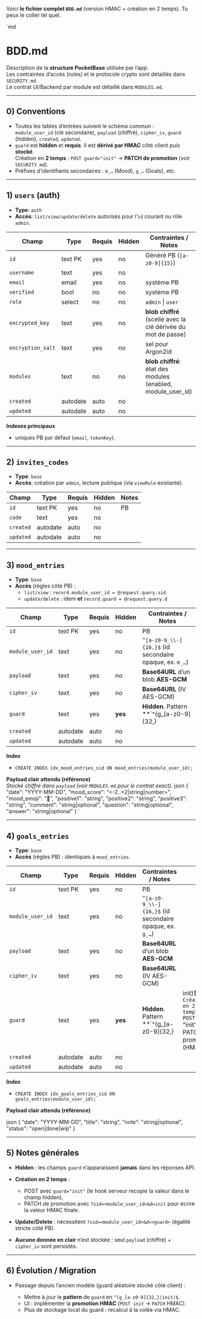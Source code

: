 Voici **le fichier complet `BDD.md`** (version HMAC + création en 2 temps). Tu peux le coller tel quel.

`md
# BDD.md

Description de la **structure PocketBase** utilisée par l’app.  
Les contraintes d’accès (rules) et le protocole crypto sont détaillés dans `SECURITY.md`.  
Le contrat UI/Backend par module est détaillé dans `MODULES.md`.

---

## 0) Conventions

- Toutes les tables d’entrées suivent le schéma commun :  
  `module_user_id` (clé secondaire), `payload` (chiffré), `cipher_iv`, `guard` (hidden), `created`, `updated`.
- `guard` est **hidden** et **requis**. Il est **dérivé par HMAC** côté client puis **stocké**.  
  Création en **2 temps** : `POST guard="init"` → **PATCH de promotion** (voir `SECURITY.md`).
- Préfixes d’identifiants secondaires : `m_…` (Mood), `g_…` (Goals), etc.

---

## 1) `users` (auth)

- **Type**: `auth`  
- **Accès**: `list/view/update/delete` autorisés pour l’`id` courant ou rôle `admin`.

| Champ              | Type     | Requis | Hidden | Contraintes / Notes                                            |
|--------------------|----------|--------|--------|----------------------------------------------------------------|
| `id`               | text PK  | yes    | no     | Généré PB (`[a-z0-9]{15}`)                                     |
| `username`         | text     | yes    | no     |                                                                |
| `email`            | email    | yes    | no     | système PB                                                     |
| `verified`         | bool     | no     | no     | système PB                                                     |
| `role`             | select   | no     | no     | `admin` \| `user`                                              |
| `encrypted_key`    | text     | yes    | no     | **blob chiffré** (scellé avec la clé dérivée du mot de passe) |
| `encryption_salt`  | text     | yes    | no     | sel pour Argon2id                                              |
| `modules`          | text     | no     | no     | **blob chiffré**: état des modules (enabled, module_user_id)  |
| `created`          | autodate | auto   | no     |                                                                |
| `updated`          | autodate | auto   | no     |                                                                |

**Indexes principaux**
- uniques PB par défaut (`email`, `tokenKey`).

---

## 2) `invites_codes`

- **Type**: `base`  
- **Accès**: création par `admin`, lecture publique (via `viewRule` existante).

| Champ     | Type     | Requis | Hidden | Notes         |
|-----------|----------|--------|--------|---------------|
| `id`      | text PK  | yes    | no     | PB            |
| `code`    | text     | yes    | no     |               |
| `created` | autodate | auto   | no     |               |
| `updated` | autodate | auto   | no     |               |

---

## 3) `mood_entries`

- **Type**: `base`  
- **Accès** (règles côté PB) :  
  - `list/view` : `record.module_user_id = @request.query.sid`  
  - `update/delete` : idem **et** `record.guard = @request.query.d`

| Champ            | Type     | Requis | Hidden | Contraintes / Notes                                                                                                   |
|------------------|----------|--------|--------|-----------------------------------------------------------------------------------------------------------------------|
| `id`             | text PK  | yes    | no     | PB                                                                                                                    |
| `module_user_id` | text     | yes    | no     | `^[a-z0-9_\\-]{16,}$` (id secondaire opaque, ex. `m_…`)                                                               |
| `payload`        | text     | yes    | no     | **Base64URL** d’un blob **AES-GCM**                                                                                   |
| `cipher_iv`      | text     | yes    | no     | **Base64URL** (IV AES-GCM)                                                                                            |
| `guard`          | text     | yes    | **yes**| **Hidden**. Pattern **`^(g_[a-z0-9]{32,}|init)$`**. Création en 2 temps : POST `"init"` → PATCH de promotion (HMAC). |
| `created`        | autodate | auto   | no     |                                                                                                                       |
| `updated`        | autodate | auto   | no     |                                                                                                                       |

**Index**
- `CREATE INDEX idx_mood_entries_sid ON mood_entries(module_user_id);`

**Payload clair attendu (référence)**  
_Stocké chiffré dans `payload` (voir `MODULES.md` pour le contrat exact)._
json
{
  "date": "YYYY-MM-DD",
  "mood_score": "<-2..+2|string|number>",
  "mood_emoji": "🙂",
  "positive1": "string",
  "positive2": "string",
  "positive3": "string",
  "comment": "string|optional",
  "question": "string|optional",
  "answer": "string|optional"
}
`

---

## 4) `goals_entries`

* **Type**: `base`
* **Accès** (règles PB) : identiques à `mood_entries`.

| Champ            | Type     | Requis | Hidden  | Contraintes / Notes                                     |                                                                               |
| ---------------- | -------- | ------ | ------- | ------------------------------------------------------- | ----------------------------------------------------------------------------- |
| `id`             | text PK  | yes    | no      | PB                                                      |                                                                               |
| `module_user_id` | text     | yes    | no      | `^[a-z0-9_\\-]{16,}$` (id secondaire opaque, ex. `g_…`) |                                                                               |
| `payload`        | text     | yes    | no      | **Base64URL** d’un blob **AES-GCM**                     |                                                                               |
| `cipher_iv`      | text     | yes    | no      | **Base64URL** (IV AES-GCM)                              |                                                                               |
| `guard`          | text     | yes    | **yes** | **Hidden**. Pattern \*\*\`^(g\_\[a-z0-9]{32,}           | init)\$`**. Création en 2 temps : POST `"init"\` → PATCH de promotion (HMAC). |
| `created`        | autodate | auto   | no      |                                                         |                                                                               |
| `updated`        | autodate | auto   | no      |                                                         |                                                                               |

**Index**

* `CREATE INDEX idx_goals_entries_sid ON goals_entries(module_user_id);`

**Payload clair attendu (référence)**

json
{
  "date": "YYYY-MM-DD",
  "title": "string",
  "note": "string|optional",
  "status": "open|done|wip"
}


---

## 5) Notes générales

* **Hidden** : les champs `guard` n’apparaissent **jamais** dans les réponses API.
* **Création en 2 temps** :

  * POST avec `guard="init"` (le hook serveur recopie la valeur dans le champ hidden),
  * PATCH de promotion avec `?sid=<module_user_id>&d=init` pour écrire la valeur HMAC finale.
* **Update/Delete** : nécessitent `?sid=<module_user_id>&d=<guard>` (égalité stricte côté PB).
* **Aucune donnée en clair** n’est stockée : seul `payload` (chiffré) + `cipher_iv` sont persistés.

---

## 6) Évolution / Migration

* Passage depuis l’ancien modèle (guard aléatoire stocké côté client) :

  * Mettre à jour le **pattern** de `guard` en `^(g_[a-z0-9]{32,}|init)$`.
  * UI : implémenter la **promotion HMAC** (`POST init` → `PATCH` HMAC).
  * Plus de stockage local du guard : recalcul à la volée via HMAC.
